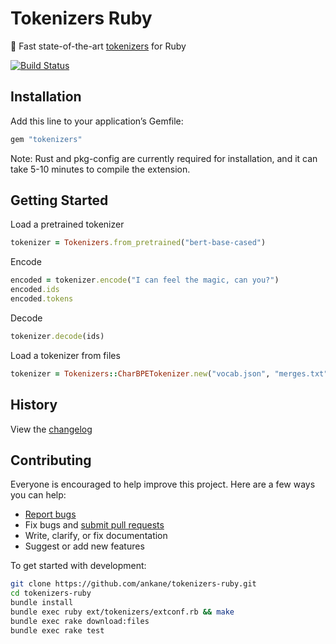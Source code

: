 # Tokenizers Ruby

:slightly_smiling_face: Fast state-of-the-art [tokenizers](https://github.com/huggingface/tokenizers) for Ruby

[![Build Status](https://github.com/ankane/tokenizers-ruby/workflows/build/badge.svg?branch=master)](https://github.com/ankane/tokenizers-ruby/actions)

## Installation

Add this line to your application’s Gemfile:

```ruby
gem "tokenizers"
```

Note: Rust and pkg-config are currently required for installation, and it can take 5-10 minutes to compile the extension.

## Getting Started

Load a pretrained tokenizer

```ruby
tokenizer = Tokenizers.from_pretrained("bert-base-cased")
```

Encode

```ruby
encoded = tokenizer.encode("I can feel the magic, can you?")
encoded.ids
encoded.tokens
```

Decode

```ruby
tokenizer.decode(ids)
```

Load a tokenizer from files

```ruby
tokenizer = Tokenizers::CharBPETokenizer.new("vocab.json", "merges.txt")
```

## History

View the [changelog](https://github.com/ankane/tokenizers-ruby/blob/master/CHANGELOG.md)

## Contributing

Everyone is encouraged to help improve this project. Here are a few ways you can help:

- [Report bugs](https://github.com/ankane/tokenizers-ruby/issues)
- Fix bugs and [submit pull requests](https://github.com/ankane/tokenizers-ruby/pulls)
- Write, clarify, or fix documentation
- Suggest or add new features

To get started with development:

```sh
git clone https://github.com/ankane/tokenizers-ruby.git
cd tokenizers-ruby
bundle install
bundle exec ruby ext/tokenizers/extconf.rb && make
bundle exec rake download:files
bundle exec rake test
```
